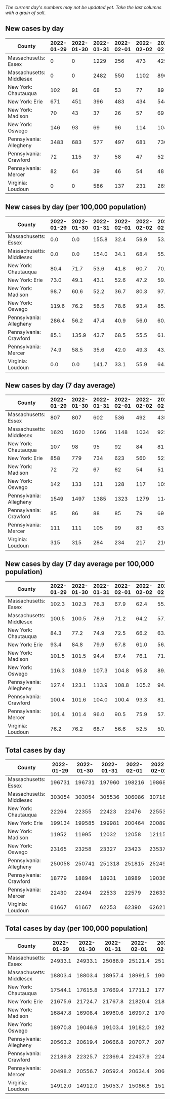 _The current day's numbers may not be updated yet. Take the last columns with a grain of salt._
## New cases by day

| County | 2022-01-29 | 2022-01-30 | 2022-01-31 | 2022-02-01 | 2022-02-02 | 2022-02-03 | 2022-02-04 |
| --- | --- | --- | --- | --- | --- | --- | --- |
| Massachusetts: Essex | 0 | 0 | 1229 | 256 | 473 | 425 |  |
| Massachusetts: Middlesex | 0 | 0 | 2482 | 550 | 1102 | 896 |  |
| New York: Chautauqua | 102 | 91 | 68 | 53 | 77 | 89 |  |
| New York: Erie | 671 | 451 | 396 | 483 | 434 | 544 |  |
| New York: Madison | 70 | 43 | 37 | 26 | 57 | 69 |  |
| New York: Oswego | 146 | 93 | 69 | 96 | 114 | 104 |  |
| Pennsylvania: Allegheny | 3483 | 683 | 577 | 497 | 681 | 730 | 662 |
| Pennsylvania: Crawford | 72 | 115 | 37 | 58 | 47 | 52 | 60 |
| Pennsylvania: Mercer | 82 | 64 | 39 | 46 | 54 | 48 | 36 |
| Virginia: Loudoun | 0 | 0 | 586 | 137 | 231 | 265 | 216 |

## New cases by day (per 100,000 population)

| County | 2022-01-29 | 2022-01-30 | 2022-01-31 | 2022-02-01 | 2022-02-02 | 2022-02-03 | 2022-02-04 |
| --- | --- | --- | --- | --- | --- | --- | --- |
| Massachusetts: Essex | 0.0 | 0.0 | 155.8 | 32.4 | 59.9 | 53.9 |  |
| Massachusetts: Middlesex | 0.0 | 0.0 | 154.0 | 34.1 | 68.4 | 55.6 |  |
| New York: Chautauqua | 80.4 | 71.7 | 53.6 | 41.8 | 60.7 | 70.1 |  |
| New York: Erie | 73.0 | 49.1 | 43.1 | 52.6 | 47.2 | 59.2 |  |
| New York: Madison | 98.7 | 60.6 | 52.2 | 36.7 | 80.3 | 97.3 |  |
| New York: Oswego | 119.6 | 76.2 | 56.5 | 78.6 | 93.4 | 85.2 |  |
| Pennsylvania: Allegheny | 286.4 | 56.2 | 47.4 | 40.9 | 56.0 | 60.0 | 54.4 |
| Pennsylvania: Crawford | 85.1 | 135.9 | 43.7 | 68.5 | 55.5 | 61.4 | 70.9 |
| Pennsylvania: Mercer | 74.9 | 58.5 | 35.6 | 42.0 | 49.3 | 43.9 | 32.9 |
| Virginia: Loudoun | 0.0 | 0.0 | 141.7 | 33.1 | 55.9 | 64.1 | 52.2 |

## New cases by day (7 day average)

| County | 2022-01-29 | 2022-01-30 | 2022-01-31 | 2022-02-01 | 2022-02-02 | 2022-02-03 | 2022-02-04 |
| --- | --- | --- | --- | --- | --- | --- | --- |
| Massachusetts: Essex | 807 | 807 | 602 | 536 | 492 | 435 |  |
| Massachusetts: Middlesex | 1620 | 1620 | 1266 | 1148 | 1034 | 922 |  |
| New York: Chautauqua | 107 | 98 | 95 | 92 | 84 | 81 |  |
| New York: Erie | 858 | 779 | 734 | 623 | 560 | 521 |  |
| New York: Madison | 72 | 72 | 67 | 62 | 54 | 51 |  |
| New York: Oswego | 142 | 133 | 131 | 128 | 117 | 109 |  |
| Pennsylvania: Allegheny | 1549 | 1497 | 1385 | 1323 | 1279 | 1145 | 1045 |
| Pennsylvania: Crawford | 85 | 86 | 88 | 85 | 79 | 69 | 63 |
| Pennsylvania: Mercer | 111 | 111 | 105 | 99 | 83 | 63 | 53 |
| Virginia: Loudoun | 315 | 315 | 284 | 234 | 217 | 210 | 205 |

## New cases by day (7 day average per 100,000 population)

| County | 2022-01-29 | 2022-01-30 | 2022-01-31 | 2022-02-01 | 2022-02-02 | 2022-02-03 | 2022-02-04 |
| --- | --- | --- | --- | --- | --- | --- | --- |
| Massachusetts: Essex | 102.3 | 102.3 | 76.3 | 67.9 | 62.4 | 55.1 |  |
| Massachusetts: Middlesex | 100.5 | 100.5 | 78.6 | 71.2 | 64.2 | 57.2 |  |
| New York: Chautauqua | 84.3 | 77.2 | 74.9 | 72.5 | 66.2 | 63.8 |  |
| New York: Erie | 93.4 | 84.8 | 79.9 | 67.8 | 61.0 | 56.7 |  |
| New York: Madison | 101.5 | 101.5 | 94.4 | 87.4 | 76.1 | 71.9 |  |
| New York: Oswego | 116.3 | 108.9 | 107.3 | 104.8 | 95.8 | 89.3 |  |
| Pennsylvania: Allegheny | 127.4 | 123.1 | 113.9 | 108.8 | 105.2 | 94.2 | 85.9 |
| Pennsylvania: Crawford | 100.4 | 101.6 | 104.0 | 100.4 | 93.3 | 81.5 | 74.4 |
| Pennsylvania: Mercer | 101.4 | 101.4 | 96.0 | 90.5 | 75.9 | 57.6 | 48.4 |
| Virginia: Loudoun | 76.2 | 76.2 | 68.7 | 56.6 | 52.5 | 50.8 | 49.6 |

## Total cases by day

| County | 2022-01-29 | 2022-01-30 | 2022-01-31 | 2022-02-01 | 2022-02-02 | 2022-02-03 | 2022-02-04 |
| --- | --- | --- | --- | --- | --- | --- | --- |
| Massachusetts: Essex | 196731 | 196731 | 197960 | 198216 | 198689 | 199114 |  |
| Massachusetts: Middlesex | 303054 | 303054 | 305536 | 306086 | 307188 | 308084 |  |
| New York: Chautauqua | 22264 | 22355 | 22423 | 22476 | 22553 | 22642 |  |
| New York: Erie | 199134 | 199585 | 199981 | 200464 | 200898 | 201442 |  |
| New York: Madison | 11952 | 11995 | 12032 | 12058 | 12115 | 12184 |  |
| New York: Oswego | 23165 | 23258 | 23327 | 23423 | 23537 | 23641 |  |
| Pennsylvania: Allegheny | 250058 | 250741 | 251318 | 251815 | 252496 | 253226 | 253888 |
| Pennsylvania: Crawford | 18779 | 18894 | 18931 | 18989 | 19036 | 19088 | 19148 |
| Pennsylvania: Mercer | 22430 | 22494 | 22533 | 22579 | 22633 | 22681 | 22717 |
| Virginia: Loudoun | 61667 | 61667 | 62253 | 62390 | 62621 | 62886 | 63102 |

## Total cases by day (per 100,000 population)

| County | 2022-01-29 | 2022-01-30 | 2022-01-31 | 2022-02-01 | 2022-02-02 | 2022-02-03 | 2022-02-04 |
| --- | --- | --- | --- | --- | --- | --- | --- |
| Massachusetts: Essex | 24933.1 | 24933.1 | 25088.9 | 25121.4 | 25181.3 | 25235.2 |  |
| Massachusetts: Middlesex | 18803.4 | 18803.4 | 18957.4 | 18991.5 | 19059.9 | 19115.5 |  |
| New York: Chautauqua | 17544.1 | 17615.8 | 17669.4 | 17711.2 | 17771.8 | 17842.0 |  |
| New York: Erie | 21675.6 | 21724.7 | 21767.8 | 21820.4 | 21867.6 | 21926.8 |  |
| New York: Madison | 16847.8 | 16908.4 | 16960.6 | 16997.2 | 17077.6 | 17174.8 |  |
| New York: Oswego | 18970.8 | 19046.9 | 19103.4 | 19182.0 | 19275.4 | 19360.6 |  |
| Pennsylvania: Allegheny | 20563.2 | 20619.4 | 20666.8 | 20707.7 | 20763.7 | 20823.7 | 20878.2 |
| Pennsylvania: Crawford | 22189.8 | 22325.7 | 22369.4 | 22437.9 | 22493.5 | 22554.9 | 22625.8 |
| Pennsylvania: Mercer | 20498.2 | 20556.7 | 20592.4 | 20634.4 | 20683.8 | 20727.6 | 20760.5 |
| Virginia: Loudoun | 14912.0 | 14912.0 | 15053.7 | 15086.8 | 15142.7 | 15206.8 | 15259.0 |
